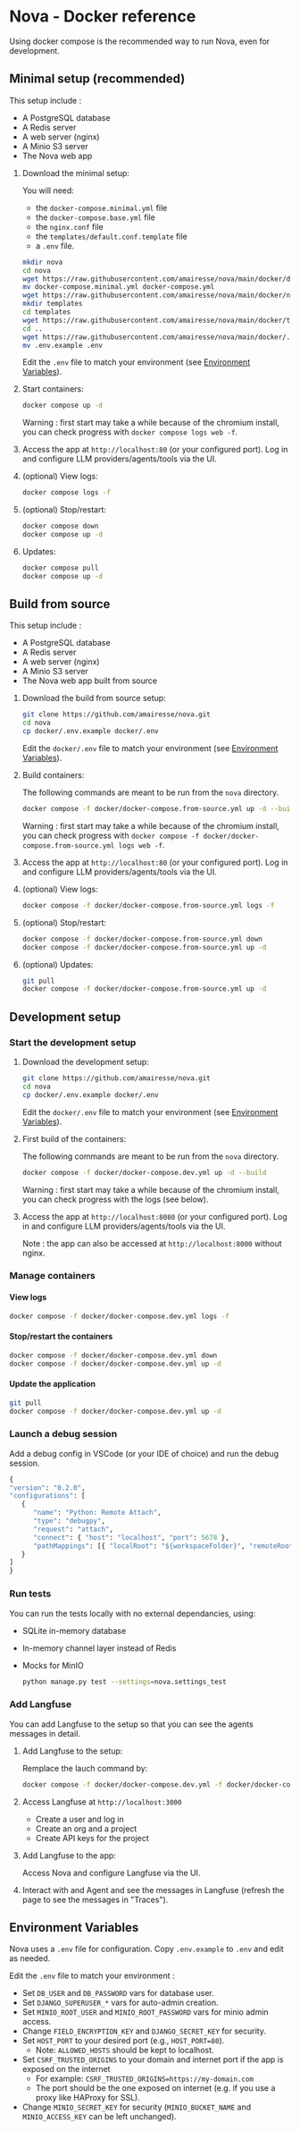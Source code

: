 # Nova - Docker reference

Using docker compose is the recommended way to run Nova, even for development.

## Minimal setup (recommended)

This setup include :
   - A PostgreSQL database
   - A Redis server
   - A web server (nginx)
   - A Minio S3 server
   - The Nova web app

1. Download the minimal setup:

   You will need:
   - the `docker-compose.minimal.yml` file
   - the `docker-compose.base.yml` file
   - the `nginx.conf` file
   - the `templates/default.conf.template` file
   - a `.env` file.

   ```bash
   mkdir nova
   cd nova
   wget https://raw.githubusercontent.com/amairesse/nova/main/docker/docker-compose.minimal.yml
   mv docker-compose.minimal.yml docker-compose.yml
   wget https://raw.githubusercontent.com/amairesse/nova/main/docker/nginx.conf
   mkdir templates
   cd templates
   wget https://raw.githubusercontent.com/amairesse/nova/main/docker/templates/default.conf.template
   cd ..
   wget https://raw.githubusercontent.com/amairesse/nova/main/docker/.env.example
   mv .env.example .env
   ```

   Edit the `.env` file to match your environment (see [Environment Variables](#environment-variables)).

2. Start containers:

   ```bash
   docker compose up -d
   ```
   Warning : first start may take a while because of the chromium install, you can check progress with `docker compose logs web -f`.

3. Access the app at `http://localhost:80` (or your configured port). Log in and configure LLM providers/agents/tools via the UI.

4. (optional) View logs:

   ```bash
   docker compose logs -f
   ```

5. (optional) Stop/restart:

   ```bash
   docker compose down
   docker compose up -d
   ```

7. Updates:

   ```bash
   docker compose pull
   docker compose up -d
   ```

## Build from source

This setup include :
   - A PostgreSQL database
   - A Redis server
   - A web server (nginx)
   - A Minio S3 server
   - The Nova web app built from source

1. Download the build from source setup:

   ```bash
   git clone https://github.com/amairesse/nova.git
   cd nova
   cp docker/.env.example docker/.env
   ```

   Edit the `docker/.env` file to match your environment (see [Environment Variables](#environment-variables)).

2. Build containers:

   The following commands are meant to be run from the `nova` directory.

   ```bash
   docker compose -f docker/docker-compose.from-source.yml up -d --build
   ```
   Warning : first start may take a while because of the chromium install, you can check progress with `docker compose -f docker/docker-compose.from-source.yml logs web -f`.

3. Access the app at `http://localhost:80` (or your configured port). Log in and configure LLM providers/agents/tools via the UI.

4. (optional) View logs:

   ```bash
   docker compose -f docker/docker-compose.from-source.yml logs -f
   ```

5. (optional) Stop/restart:

   ```bash
   docker compose -f docker/docker-compose.from-source.yml down
   docker compose -f docker/docker-compose.from-source.yml up -d
   ```

7. (optional) Updates:

   ```bash
   git pull
   docker compose -f docker/docker-compose.from-source.yml up -d
   ```

## Development setup

### Start the development setup

1. Download the development setup:

   ```bash
   git clone https://github.com/amairesse/nova.git
   cd nova
   cp docker/.env.example docker/.env
   ```

   Edit the `docker/.env` file to match your environment (see [Environment Variables](#environment-variables)).

2. First build of the containers:

   The following commands are meant to be run from the `nova` directory.

   ```bash
   docker compose -f docker/docker-compose.dev.yml up -d --build
   ```

   Warning : first start may take a while because of the chromium install, you can check progress with the logs (see below).

3. Access the app at `http://localhost:8080` (or your configured port). Log in and configure LLM providers/agents/tools via the UI.

   Note : the app can also be accessed at `http://localhost:8000` without nginx.

### Manage containers

#### View logs

   ```bash
   docker compose -f docker/docker-compose.dev.yml logs -f
   ```

#### Stop/restart the containers

   ```bash
   docker compose -f docker/docker-compose.dev.yml down
   docker compose -f docker/docker-compose.dev.yml up -d
   ```

#### Update the application

   ```bash
   git pull
   docker compose -f docker/docker-compose.dev.yml up -d
   ```

### Launch a debug session

   Add a debug config in VSCode (or your IDE of choice) and run the debug session.
   ```Python
   {
   "version": "0.2.0",
   "configurations": [
      {
         "name": "Python: Remote Attach",
         "type": "debugpy",
         "request": "attach",
         "connect": { "host": "localhost", "port": 5678 },
         "pathMappings": [{ "localRoot": "${workspaceFolder}", "remoteRoot": "/app" }]
      }
   ]
   }
   ```

### Run tests

You can run the tests locally with no external dependancies, using:
- SQLite in-memory database
- In-memory channel layer instead of Redis
- Mocks for MinIO

   ```bash
   python manage.py test --settings=nova.settings_test
   ```

### Add Langfuse

You can add Langfuse to the setup so that you can see the agents messages in detail.

1. Add Langfuse to the setup:

   Remplace the lauch command by:
   ```bash
   docker compose -f docker/docker-compose.dev.yml -f docker/docker-compose.add-langfuse.yml up -d
   ```

2. Access Langfuse at `http://localhost:3000`

   - Create a user and log in
   - Create an org and a project
   - Create API keys for the project

3. Add Langfuse to the app:

   Access Nova and configure Langfuse via the UI.

4. Interact with and Agent and see the messages in Langfuse (refresh the page to see the messages in "Traces").


## Environment Variables

Nova uses a `.env` file for configuration. Copy `.env.example` to `.env` and edit as needed.

Edit the `.env` file to match your environment :
   - Set `DB_USER` and `DB_PASSWORD` vars for database user.
   - Set `DJANGO_SUPERUSER_*` vars for auto-admin creation.
   - Set `MINIO_ROOT_USER` and `MINIO_ROOT_PASSWORD` vars for minio admin access.
   - Change `FIELD_ENCRYPTION_KEY` and `DJANGO_SECRET_KEY` for security.
   - Set `HOST_PORT` to your desired port (e.g., `HOST_PORT=80`).
      - Note: `ALLOWED_HOSTS` should be kept to localhost.
   - Set `CSRF_TRUSTED_ORIGINS` to your domain and internet port if the app is exposed on the internet
      - For example: `CSRF_TRUSTED_ORIGINS=https://my-domain.com`
      - The port should be the one exposed on internet (e.g. if you use a proxy like HAProxy for SSL).  
   - Change `MINIO_SECRET_KEY` for security (`MINIO_BUCKET_NAME` and `MINIO_ACCESS_KEY` can be left unchanged).

